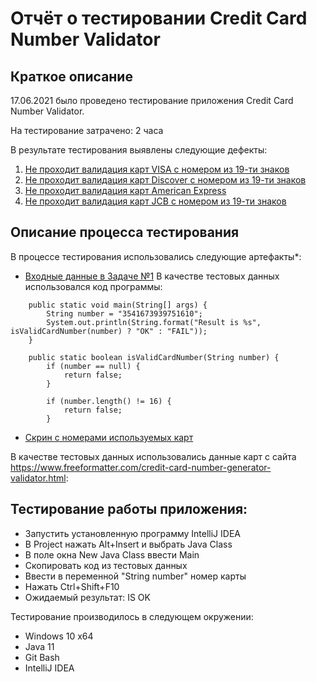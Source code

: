 # Отчёт о тестировании Credit Card Number Validator

## Краткое описание

17.06.2021 было проведено тестирование приложения Credit Card Number Validator.

На тестирование затрачено: 2 часа

В результате тестирования выявлены следующие дефекты:
1) [Не проходит валидация карт VISA с номером из 19-ти знаков](https://github.com/BorisKolbenkov/hwjava0-remote/issues/1#issue-924166626)
2) [Не проходит валидация карт Discover с номером из 19-ти знаков](https://github.com/BorisKolbenkov/hwjava0-remote/issues/2#issue-924174869)
3) [Не проходит валидация карт American Express](https://github.com/BorisKolbenkov/hwjava0-remote/issues/3#issue-924186343)
4) [Не проходит валидация карт JCB с номером из 19-ти знаков](https://github.com/BorisKolbenkov/hwjava0-remote/issues/4#issue-924189569) 

## Описание процесса тестирования

В процессе тестирования использовались следующие артефакты*:
* [Входные данные в Задаче №1](https://github.com/netology-code/javaqa-homeworks/tree/master/intro#%D0%B7%D0%B0%D0%B4%D0%B0%D1%87%D0%B0-1---credit-card-number-validator)
В качестве тестовых данных использовался код программы: 
```public class Main {
    public static void main(String[] args) {
        String number = "3541673939751610";
        System.out.println(String.format("Result is %s", isValidCardNumber(number) ? "OK" : "FAIL"));
    }

    public static boolean isValidCardNumber(String number) {
        if (number == null) {
            return false;
        }

        if (number.length() != 16) {
            return false;
        }
```

        

* [Скрин с номерами используемых карт](https://drive.google.com/file/d/1YRzmu-9V9OoXHvhnWLZ9DgNjAW2VdQy3/view?usp=sharing)


В качестве тестовых данных использовались данные карт с  сайта https://www.freeformatter.com/credit-card-number-generator-validator.html:

## Тестирование работы приложения:

 * Запустить установленную программу IntelliJ IDEA
* В Project нажать Alt+Insert и выбрать Java Class
 * В поле окна New Java Class ввести Main
 * Скопировать код из тестовых данных
 * Ввести в переменной "String number" номер карты
* Нажать Ctrl+Shift+F10
* Ожидаемый результат: IS OK


Тестирование производилось в следующем окружении:
* Windows 10 x64
* Java 11
* Git Bash 
* IntelliJ IDEA  